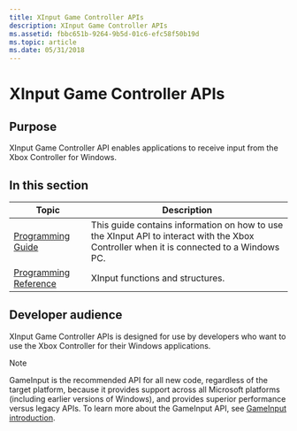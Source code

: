 ```yaml
---
title: XInput Game Controller APIs
description: XInput Game Controller APIs
ms.assetid: fbbc651b-9264-9b5d-01c6-efc58f50b19d
ms.topic: article
ms.date: 05/31/2018
---
```


# XInput Game Controller APIs

## Purpose

XInput Game Controller API enables applications to receive input from the Xbox Controller for Windows.

## In this section

| Topic                                                         | Description                                                                                                                                             |
|---------------------------------------------------------------|---------------------------------------------------------------------------------------------------------------------------------------------------------|
| [Programming Guide](programming-guide.md)<br/>         | This guide contains information on how to use the XInput API to interact with the Xbox Controller when it is connected to a Windows PC. <br/> |
| [Programming Reference](programming-reference.md)<br/> | XInput functions and structures.<br/>                                                                                                             |

## Developer audience

XInput Game Controller APIs is designed for use by developers who want to use the Xbox Controller for their Windows applications.

> [!NOTE]
> GameInput is the recommended API for all new code, regardless of the target platform, because it provides support across all Microsoft platforms (including earlier versions of Windows), and provides superior performance versus legacy APIs. To learn more about the GameInput API, see [GameInput introduction](/gaming/gdk/_content/gc/input/overviews/input-overview).
